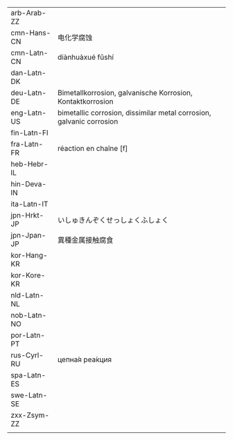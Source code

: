 | | | |
|-|-|-|
| arb-Arab-ZZ |  |  |
| cmn-Hans-CN | 电化学腐蚀 |  |
| cmn-Latn-CN | diànhuàxué fǔshí |  |
| dan-Latn-DK |  |  |
| deu-Latn-DE | Bimetallkorrosion, galvanische Korrosion, Kontaktkorrosion |  |
| eng-Latn-US | bimetallic corrosion, dissimilar metal corrosion, galvanic corrosion  |  |
| fin-Latn-FI |  |  |
| fra-Latn-FR | réaction en chaîne [f] |  |
| heb-Hebr-IL |  |  |
| hin-Deva-IN |  |  |
| ita-Latn-IT |  |  |
| jpn-Hrkt-JP | いしゅきんぞくせっしょくふしょく |  |
| jpn-Jpan-JP | 異種金属接触腐食 |  |
| kor-Hang-KR |  |  |
| kor-Kore-KR |  |  |
| nld-Latn-NL |  |  |
| nob-Latn-NO |  |  |
| por-Latn-PT |  |  |
| rus-Cyrl-RU | цепна́я реа́кция |  |
| spa-Latn-ES |  |  |
| swe-Latn-SE |  |  |
| zxx-Zsym-ZZ |  |  |
|  |  |  |
